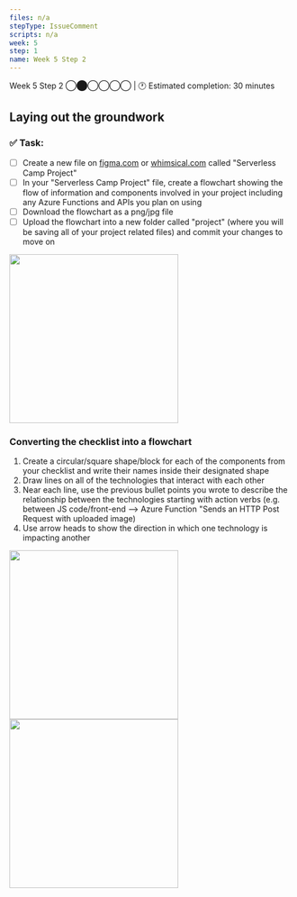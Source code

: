 ```yaml
---
files: n/a
stepType: IssueComment
scripts: n/a
week: 5
step: 1
name: Week 5 Step 2
---
```

Week 5 Step 2 ◯⬤◯◯◯◯ | 🕐 Estimated completion: 30 minutes

## Laying out the groundwork

### ✅  Task:
- [ ] Create a new file on [figma.com](figma.com) or [whimsical.com](whimsical.com) called "Serverless Camp Project"
- [ ]  In your "Serverless Camp Project" file, create a flowchart showing the flow of information and components involved in your project including any Azure Functions and APIs you plan on using
- [ ]  Download the flowchart as a png/jpg file
- [ ]  Upload the flowchart into a new folder called "project" (where you will be saving all of your project related files) and commit your changes to move on

<img src="https://user-images.githubusercontent.com/28051494/112170356-3daa2d80-8bb0-11eb-9564-b49a53a8029d.png" width=300/>

### Converting the checklist into a flowchart
1. Create a circular/square shape/block for each of the components from your checklist and write their names inside their designated shape
2. Draw lines on all of the technologies that interact with each other
3. Near each line, use the previous bullet points you wrote to describe the relationship between the technologies starting with action verbs (e.g. between JS code/front-end --> Azure Function "Sends an HTTP Post Request with uploaded image)
4. Use arrow heads to show the direction in which one technology is impacting another

<img src="https://user-images.githubusercontent.com/28051494/112161497-7219eb80-8ba8-11eb-931c-b94268451e5a.png" width=300/>

<img src="https://user-images.githubusercontent.com/69332964/99191176-01198180-2739-11eb-9889-872822df6bd8.png" width=300/>